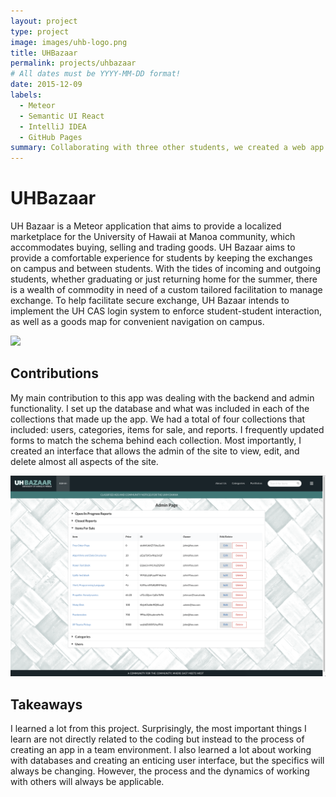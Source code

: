 ```yaml
---
layout: project
type: project
image: images/uhb-logo.png
title: UHBazaar
permalink: projects/uhbazaar
# All dates must be YYYY-MM-DD format!
date: 2015-12-09
labels:
  - Meteor
  - Semantic UI React
  - IntelliJ IDEA
  - GitHub Pages
summary: Collaborating with three other students, we created a web app called, UHBazaar. UHBazaar was designed to be a localized marketplace for the UHM community. 
---
```

# UHBazaar
 
UH Bazaar is a Meteor application that aims to provide a localized marketplace for the University of Hawaii at Manoa community, which accommodates buying, selling and trading goods. UH Bazaar aims to provide a comfortable experience for students by keeping the exchanges on campus and between students. With the tides of incoming and outgoing students, whether graduating or just returning home for the summer, there is a wealth of commodity in need of a custom tailored facilitation to manage exchange. To help facilitate secure exchange, UH Bazaar intends to implement the UH CAS login system to enforce student-student interaction, as well as a goods map for convenient navigation on campus.
 
 <img class="ui huge centered rounded image" src="../images/categoryPage.png">
 
## Contributions
 
My main contribution to this app was dealing with the backend and admin functionality. I set up the database and what was included in each of the collections that made up the app. We had a total of four collections that included: users, categories, items for sale, and reports. I frequently updated forms to match the schema behind each collection. Most importantly, I created an interface that allows the admin of the site to view, edit, and delete almost all aspects of the site. 
 
 <img class="ui huge centered rounded image" src="../images/admin-page.png">
 
## Takeaways
 
I learned a lot from this project. Surprisingly, the most important things I learn are not directly related to the coding but instead to the process of creating an app in a team environment. I also learned a lot about working with databases and creating an enticing user interface, but the specifics will always be changing. However, the process and the dynamics of working with others will always be applicable.